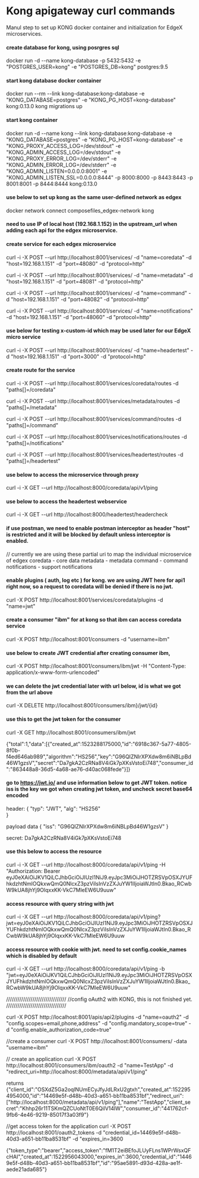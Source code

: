 # Kong apigateway curl commands

Manul step to set up KONG docker container and initialization for EdgeX microservices.

#### create database for kong, using posrgres sql
docker run -d --name kong-database -p 5432:5432 -e "POSTGRES_USER=kong" -e "POSTGRES_DB=kong" postgres:9.5

#### start kong database docker container
docker run --rm --link kong-database:kong-database -e "KONG_DATABASE=postgres" -e "KONG_PG_HOST=kong-database"  kong:0.13.0 kong migrations up

#### start kong container
docker run -d --name kong --link kong-database:kong-database -e "KONG_DATABASE=postgres" -e "KONG_PG_HOST=kong-database" -e "KONG_PROXY_ACCESS_LOG=/dev/stdout" -e "KONG_ADMIN_ACCESS_LOG=/dev/stdout" -e "KONG_PROXY_ERROR_LOG=/dev/stderr" -e "KONG_ADMIN_ERROR_LOG=/dev/stderr" -e "KONG_ADMIN_LISTEN=0.0.0.0:8001" -e "KONG_ADMIN_LISTEN_SSL=0.0.0.0:8444" -p 8000:8000 -p 8443:8443 -p 8001:8001 -p 8444:8444 kong:0.13.0

#### use below to set up kong as the same user-defined network as edgex
docker network connect composefiles_edgex-network kong

#### need to use IP of local host (192.168.1.152) in the upstream_url when adding each api for the edgex microservice.

#### create service for each edgex microservice 
curl -i -X POST --url http://localhost:8001/services/ -d "name=coredata" -d "host=192.168.1.151" -d "port=48080" -d "protocol=http"

curl -i -X POST --url http://localhost:8001/services/ -d "name=metadata" -d "host=192.168.1.151" -d "port=48081" -d "protocol=http"

curl -i -X POST --url http://localhost:8001/services/ -d "name=command" -d "host=192.168.1.151" -d "port=48082" -d "protocol=http"

curl -i -X POST --url http://localhost:8001/services/ -d "name=notifications" -d "host=192.168.1.151" -d "port=48060" -d "protocol=http"

#### use below for testing x-custom-id which may be used later for our EdgeX micro service
curl -i -X POST --url http://localhost:8001/services/ -d "name=headertest" -d "host=192.168.1.151" -d "port=3000" -d "protocol=http"


#### create route for the service
curl -i -X POST --url http://localhost:8001/services/coredata/routes -d "paths[]=/coredata"

curl -i -X POST --url http://localhost:8001/services/metadata/routes -d "paths[]=/metadata"

curl -i -X POST --url http://localhost:8001/services/command/routes -d "paths[]=/command"

curl -i -X POST --url http://localhost:8001/services/notifications/routes -d "paths[]=/notifications"

curl -i -X POST --url http://localhost:8001/services/headertest/routes -d "paths[]=/headertest"

#### use below to access the microservice through proxy
curl -i -X GET --url http://localhost:8000/coredata/api/v1/ping

#### use below to access the headertest webservice
curl -i -X GET --url http://localhost:8000/headertest/headercheck

#### if use postman, we need to enable postman interceptor as header "host" is restricted and it will be blocked by default unless interceptor is enabled.

// currently we are using these partial uri to map the individual microservice of edgex
coredata - core data
metadata - metadata
command - command
notifications - support notifications

#### enable plugins ( auth, log etc ) for kong. we are using JWT here for api1 right now, so a request to coredata will be denied if there is no jwt.
curl -X POST http://localhost:8001/services/coredata/plugins -d "name=jwt" 

#### create a consumer "ibm" for at kong so that ibm can access coredata service
curl -X POST http://localhost:8001/consumers -d "username=ibm"
		
#### use below to create JWT credential after creating consumer ibm,
curl -X POST http://localhost:8001/consumers/ibm/jwt -H "Content-Type: application/x-www-form-urlencoded"

#### we can delete the jwt credential later with url below, id is what we got from the url above
curl -X DELETE http://localhost:8001/consumers/ibm}/jwt/{id}

#### use this to get the jwt token for the consumer 
curl -X GET http://localhost:8001/consumers/ibm/jwt

{"total":1,"data":[{"created_at":1523288175000,"id":"6918c367-5a77-4805-8f0b-f4ed646ab989","algorithm":"HS256","key":"G96QIZNIrXPXdw8m6iNBLpBd46W1gzsV","secret":"Da7gkA2CzRNa8V4iGk7pXKsVstoEi748","consumer_id":"863448a8-36d5-4a68-ae76-d40ac068fede"}]}

#### go to https://jwt.io/ and use information below to get JWT token. notice iss is the key we got when creating jwt token, and uncheck secret base64 encoded

header: 
{
  "typ": "JWT",
  "alg": "HS256"  
}

payload data
{
  "iss": "G96QIZNIrXPXdw8m6iNBLpBd46W1gzsV"
}

secret: Da7gkA2CzRNa8V4iGk7pXKsVstoEi748

#### use this below to access the resource 
curl -i -X GET --url http://localhost:8000/coredata/api/v1/ping -H "Authorization: Bearer eyJ0eXAiOiJKV1QiLCJhbGciOiJIUzI1NiJ9.eyJpc3MiOiJHOTZRSVpOSXJYUFhkdzhtNmlOQkxwQmQ0NlcxZ3pzViIsInVzZXJuYW1lIjoiaWJtIn0.Bkao_RCwbW9kUA8jhYj9OlqxxKK-VkC7MleEW6U9uuw" 

#### access resource with query string with jwt
curl -i -X GET --url http://localhost:8000/coredata/api/v1/ping?jwt=eyJ0eXAiOiJKV1QiLCJhbGciOiJIUzI1NiJ9.eyJpc3MiOiJHOTZRSVpOSXJYUFhkdzhtNmlOQkxwQmQ0NlcxZ3pzViIsInVzZXJuYW1lIjoiaWJtIn0.Bkao_RCwbW9kUA8jhYj9OlqxxKK-VkC7MleEW6U9uuw

#### access resource with cookie with jwt. need to set config.cookie_names which is disabled by default
curl -i -X GET --url http://localhost:8000/coredata/api/v1/ping -b "jwt=eyJ0eXAiOiJKV1QiLCJhbGciOiJIUzI1NiJ9.eyJpc3MiOiJHOTZRSVpOSXJYUFhkdzhtNmlOQkxwQmQ0NlcxZ3pzViIsInVzZXJuYW1lIjoiaWJtIn0.Bkao_RCwbW9kUA8jhYj9OlqxxKK-VkC7MleEW6U9uuw"


////////////////////////////////
//config oAuth2 with KONG, this is not finished yet.
////////////////////////////////

curl -X POST http://localhost:8001/apis/api2/plugins -d "name=oauth2" -d  "config.scopes=email,phone,address" -d "config.mandatory_scope=true" -d  "config.enable_authorization_code=true"

//create a consumer 
curl -X POST http://localhost:8001/consumers/ -data "username=ibm"

// create an application
curl -X POST http://localhost:8001/consumers/ibm/oauth2 -d "name=TestApp" -d "redirect_uri=http://localhost:8000/metadata/api/v1/ping"

returns
{"client_id":"OSXdZ5Ga2oqlNUmECyJfyJdLRxU2gtxh","created_at":1522954954000,"id":"14469e5f-d48b-40d3-a651-bb11ba8531bf","redirect_uri":["http:\/\/localhost:8000\/metadata\/api\/v1\/ping"],"name":"TestApp","client_secret":"Khhp26r11TSKmQZCUoNtT0E6QilV14IW","consumer_id":"441762cf-9fb6-4e46-9219-85017f3a03f9"}


//get access token for the application
curl -X POST http://localhost:8001/oauth2_tokens -d "credential_id=14469e5f-d48b-40d3-a651-bb11ba8531bf" -d "expires_in=3600

{"token_type":"bearer","access_token":"fM1T2eiBEfoJLUyFLns1WPrWsxQFcHAI","created_at":1522956043000,"expires_in":3600,"credential_id":"14469e5f-d48b-40d3-a651-bb11ba8531bf","id":"95ae5891-d93d-428a-ae1f-aede21ada685"}
